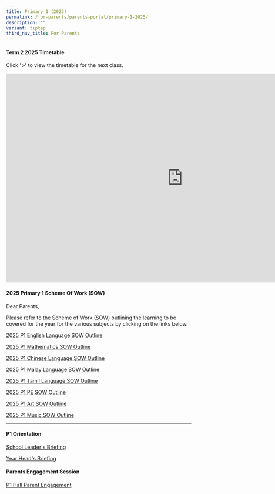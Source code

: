 ```yaml
---
title: Primary 1 (2025)
permalink: /for-parents/parents-portal/primary-1-2025/
description: ""
variant: tiptap
third_nav_title: For Parents
---
```

<h4><strong>Term 2 2025 Timetable </strong></h4>
<p>Click <strong>'&gt;'</strong> to view the timetable for the next class.</p>
<div class="iframe-wrapper">
<iframe height="569" width="960" allowfullscreen="true" frameborder="0" src="https://docs.google.com/presentation/d/e/2PACX-1vSd8dpyytQgh3TeRvIvXxoIZ7SWblcQE8XX-At4cE0x8urQ9M4sltx5i_i51M0v1byBY-0CXEJIxovV/embed?start=false&amp;loop=false&amp;delayms=60000"></iframe>
</div>
<h4><strong>2025 Primary 1 Scheme Of Work (SOW)</strong></h4>
<p>Dear Parents,</p>
<p>Please refer to the Scheme of Work (SOW) outlining the learning to be
covered for the year for the various subjects by clicking on the links
below.</p>
<p><a href="/files/2025 P1 SOW/P1_EL_2025_SOW_Outline.pdf" rel="noopener noreferrer nofollow" target="_blank">2025 P1 English Language SOW Outline</a>
</p>
<p><a href="/files/2025 P1 SOW/P1_Math_SOW_Outline_2025.pdf" rel="noopener noreferrer nofollow" target="_blank">2025 P1 Mathematics SOW Outline</a>
</p>
<p><a href="/files/2025 P1 SOW/SOW_Outline_2025_P1_CL_MT.pdf" rel="noopener noreferrer nofollow" target="_blank">2025 P1 Chinese Language SOW Outline</a>
</p>
<p><a href="/files/2025 P1 SOW/SOW_Outline_2025_P1_ML.pdf" rel="noopener noreferrer nofollow" target="_blank">2025 P1 Malay Language SOW Outline</a>
</p>
<p><a href="/files/2025 P1 SOW/SOW_Outline_template_2025_P1.pdf" rel="noopener noreferrer nofollow" target="_blank">2025 P1 Tamil Language SOW Outline</a>
</p>
<p><a href="/files/2025 P1 SOW/PE_SOW_Outline_2025_P1.pdf" rel="noopener noreferrer nofollow" target="_blank">2025 P1 PE SOW Outline</a>
</p>
<p><a href="/files/2025 P1 SOW/P1_Art_SOW_Outline_2025.pdf" rel="noopener noreferrer nofollow" target="_blank">2025 P1 Art SOW Outline</a>
</p>
<p><a href="/files/2025 P1 SOW/P1_Music_SOW_Outline_2025.pdf" rel="noopener noreferrer nofollow" target="_blank">2025 P1 Music SOW Outline</a>
</p>
<hr>
<h4><strong>P1 Orientation</strong></h4>
<p><a href="/files/Parents Engagement Sessions/SL_Briefing_Pri_1_Orientation_2025.pdf" rel="noopener noreferrer nofollow" target="_blank">School Leader's Briefing</a>
</p>
<p><a href="/files/Parents Engagement Sessions/YH_Primary_1_Orientation_Parent_Engagement_Deck.pdf" rel="noopener noreferrer nofollow" target="_blank">Year Head's Briefing</a>
</p>
<p></p>
<h4><strong>Parents Engagement Session</strong></h4>
<p><a href="/files/Parents Engagement Sessions/P1_Hall_Parent_Engagement.pdf" rel="noopener noreferrer nofollow" target="_blank">P1 Hall Parent Engagement</a>
</p>
<p></p>